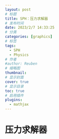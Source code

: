 ```yaml
---
layout: post
# 标题
title: SPH：压力求解器
# 发布时间
date: 2023/2/7 14:33:25  
# 分类
categories: [graphics] 
# 标签
tags:
  - SPH
  - Physics
# 作者
#author: Reuben
# 缩略图
thumbnail: 
# 显示封面
cover: true
# 显示目录
toc: true
# 启用插件
plugins:
  - mathjax
---
```


# 压力求解器

